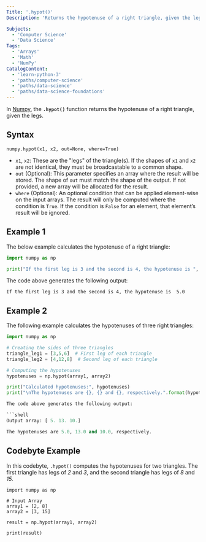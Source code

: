 ```yaml
---
Title: '.hypot()'
Description: 'Returns the hypotenuse of a right triangle, given the legs.'

Subjects:
  - 'Computer Science'
  - 'Data Science'
Tags:
  - 'Arrays'
  - 'Math'
  - 'NumPy'
CatalogContent:
  - 'learn-python-3'
  - 'paths/computer-science'
  - 'paths/data-science'
  - 'paths/data-science-foundations'
---
```


In [Numpy](https://www.codecademy.com/resources/docs/numpy), the **`.hypot()`** function returns the hypotenuse of a right triangle, given the legs.


## Syntax

```pseudo
numpy.hypot(x1, x2, out=None, where=True)
```

- `x1`, `x2`: These are the "legs" of the triangle(s). If the shapes of `x1` and `x2` are not identical, they must be broadcastable to a common shape.
- `out` (Optional): This parameter specifies an array where the result will be stored. The shape of `out` must match the shape of the output. If not provided, a new array will be allocated for the result.
- `where` (Optional): An optional condition that can be applied element-wise on the input arrays. The result will only be computed where the condition is `True`. If the condition is `False` for an element, that element’s result will be ignored.

 ## Example 1

The below example calculates the hypotenuse of a right triangle:

```py
import numpy as np

print("If the first leg is 3 and the second is 4, the hypotenuse is ", np.hypot(3, 4))

```

The code above generates the following output:


```shell
If the first leg is 3 and the second is 4, the hypotenuse is  5.0
```

## Example 2

The following example calculates the hypotenuses of three right triangles:

```py
import numpy as np

# Creating the sides of three triangles
triangle_leg1 = [3,5,6]  # First leg of each triangle
triangle_leg2 = [4,12,8]  # Second leg of each triangle

# Computing the hypotenuses
hypotenuses = np.hypot(array1, array2)

print("Calculated hypotenuses:", hypotenuses)
print("\nThe hypotenuses are {}, {} and {}, respectively.".format(hypotenuses[0], hypotenuses[1], hypotenuses[2]))

The code above generates the following output:

```shell
Output array: [ 5. 13. 10.]

The hypotenuses are 5.0, 13.0 and 10.0, respectively.
```

## Codebyte Example

In this codebyte, `.hypot()` computes the hypotenuses for two triangles. The first triangle has legs of *2* and *3*, and the second triangle has legs of *8* and *15*.

```codebyte/python
import numpy as np

# Input Array
array1 = [2, 8]
array2 = [3, 15]

result = np.hypot(array1, array2)

print(result)
```
